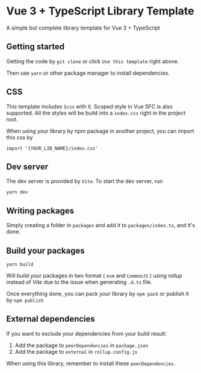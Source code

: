 # Vue 3 + TypeScript Library Template
A simple but complete library template for Vue 3 + TypeScript

## Getting started
Getting the code by `git clone` or click `Use this template` right above.

Then use `yarn` or other package manager to install dependencies.

## CSS
This template includes `Scss` with it. Scoped style in Vue SFC is also supported. All the styles will be build into a `index.css` right in the project root.

When using your library by npm package in another project, you can import this css by
```
import '{YOUR_LIB_NAME}/index.css'
```

## Dev server
The dev server is provided by `Vite`. To start the dev server, run

```
yarn dev
```

## Writing packages
Simply creating a folder in `packages` and add it to `packages/index.ts`, and it's done.

## Build your packages
```
yarn build
```

Will build your packages in two format ( `esm` and `CommonJS` ) using *rollup* instead of *Vite* due to the issue when generating `.d.ts` file.

Once everything done, you can pack your library by `npm pack` or publish it by `npm publish`

## External dependencies
If you want to exclude your dependencies from your build result:

1. Add the package to `peerDependencies` in `package.json`
2. Add the package to `external` in `rollup.config.js`

When using this library, remember to install these `peerDependencies`.
